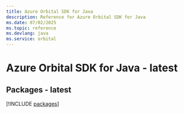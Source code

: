 ```yaml
---
title: Azure Orbital SDK for Java
description: Reference for Azure Orbital SDK for Java
ms.date: 07/02/2025
ms.topic: reference
ms.devlang: java
ms.service: orbital
---
```

# Azure Orbital SDK for Java - latest
## Packages - latest
[!INCLUDE [packages](orbital-index.md)]